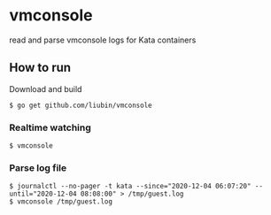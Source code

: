 # vmconsole

read and parse vmconsole logs for Kata containers

## How to run


Download and build

```
$ go get github.com/liubin/vmconsole
```

### Realtime watching

```
$ vmconsole
```

### Parse log file

```
$ journalctl --no-pager -t kata --since="2020-12-04 06:07:20" --until="2020-12-04 08:08:00" > /tmp/guest.log
$ vmconsole /tmp/guest.log
```

